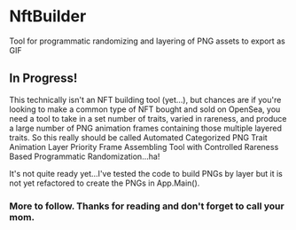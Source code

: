 # NftBuilder
Tool for programmatic randomizing and layering of PNG assets to export as GIF

## In Progress!

This technically isn't an NFT building tool (yet...), but chances are if you're looking to make a common type of NFT bought and sold on OpenSea, you need a tool to take in a set number of traits, varied in rareness, and produce a large number of PNG animation frames containing those multiple layered traits. So this really should be called Automated Categorized PNG Trait Animation Layer Priority Frame Assembling Tool with Controlled Rareness Based Programmatic Randomization...ha! 

It's not quite ready yet...I've tested the code to build PNGs by layer but it is not yet refactored to create the PNGs in App.Main().

### More to follow. Thanks for reading and don't forget to call your mom. 
